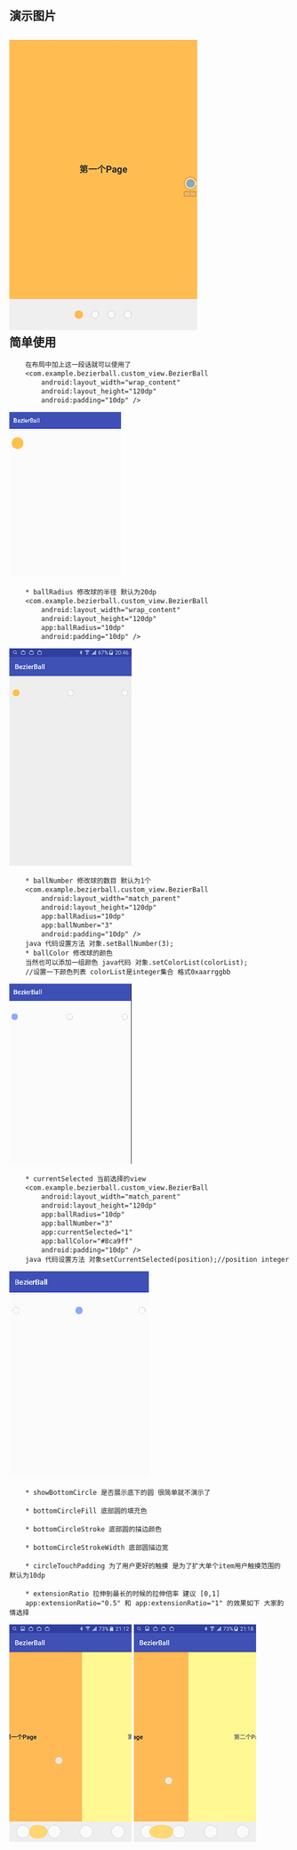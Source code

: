 演示图片
--------
![image](https://github.com/bouquet12138/pictureLibrary/blob/master/elasticBall.gif)
<br>
简单使用
--------	
		在布局中加上这一段话就可以使用了
		<com.example.bezierball.custom_view.BezierBall
			android:layout_width="wrap_content"
			android:layout_height="120dp"
			android:padding="10dp" />
![image](https://github.com/bouquet12138/pictureLibrary/blob/master/ballRadiusBig.png)
<br>

		* ballRadius 修改球的半径 默认为20dp
		<com.example.bezierball.custom_view.BezierBall
			android:layout_width="wrap_content"
			android:layout_height="120dp"
			app:ballRadius="10dp"
			android:padding="10dp" />
![image](https://github.com/bouquet12138/pictureLibrary/blob/master/ballNumber.png)
<br>

		* ballNumber 修改球的数目 默认为1个
		<com.example.bezierball.custom_view.BezierBall
			android:layout_width="match_parent"
			android:layout_height="120dp"
			app:ballRadius="10dp"
			app:ballNumber="3"
			android:padding="10dp" />
		java 代码设置方法 对象.setBallNumber(3);
		* ballColor 修改球的颜色
		当然也可以添加一组颜色 java代码 对象.setColorList(colorList);
		//设置一下颜色列表 colorList是integer集合 格式0xaarrggbb
![image](https://github.com/bouquet12138/pictureLibrary/blob/master/ballColor.png)
<br>
		
		* currentSelected 当前选择的view
		<com.example.bezierball.custom_view.BezierBall
			android:layout_width="match_parent"
			android:layout_height="120dp"
			app:ballRadius="10dp"
			app:ballNumber="3"
			app:currentSelected="1"
			app:ballColor="#8ca9ff"
			android:padding="10dp" />
		java 代码设置方法 对象setCurrentSelected(position);//position integer
![image](https://github.com/bouquet12138/pictureLibrary/blob/master/ballCurrentSelected.png)
<br>
		
		* showBottomCircle 是否展示底下的圆 很简单就不演示了
		
		* bottomCircleFill 底部圆的填充色
		
		* bottomCircleStroke 底部圆的描边颜色
		
		* bottomCircleStrokeWidth 底部圆描边宽
		
		* circleTouchPadding 为了用户更好的触摸 是为了扩大单个item用户触摸范围的 默认为10dp
		
		* extensionRatio 拉伸到最长的时候的拉伸倍率 建议 [0,1]
		app:extensionRatio="0.5" 和 app:extensionRatio="1" 的效果如下 大家酌情选择
![image](https://github.com/bouquet12138/pictureLibrary/blob/master/extendSmall.jpg)
![image](https://github.com/bouquet12138/pictureLibrary/blob/master/extendBig.jpg)

		
		
		
		
		
       